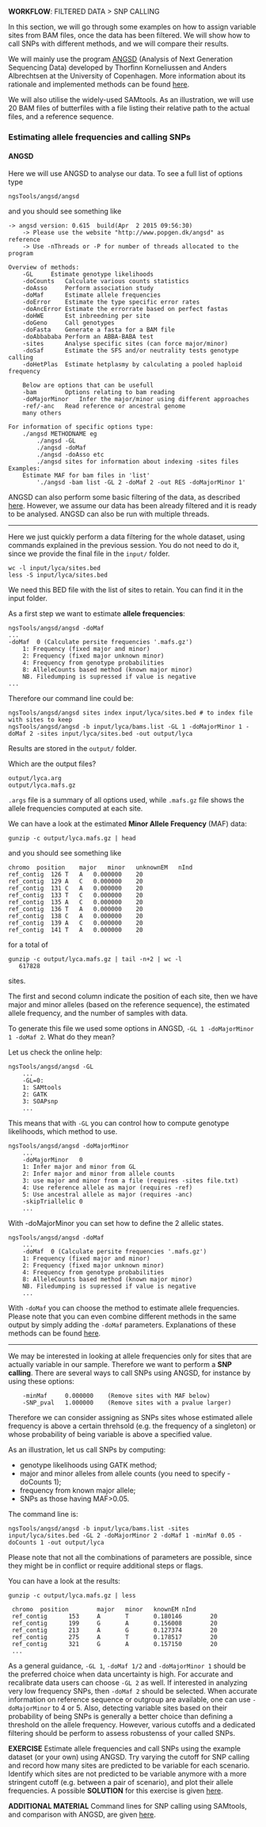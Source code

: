 
**WORKFLOW**:
FILTERED DATA > SNP CALLING

In this section, we will go through some examples on how to assign variable sites from BAM files, once the data has been filtered.
We will show how to call SNPs with different methods, and we will compare their results.

We will mainly use the program [ANGSD](http://popgen.dk/wiki/index.php/ANGSD) (Analysis of Next Generation Sequencing Data) developed by Thorfinn Korneliussen and Anders Albrechtsen at the University of Copenhagen. 
More information about its rationale and implemented methods can be found [here](http://www.ncbi.nlm.nih.gov/pubmed/25420514).

We will also utilise the widely-used SAMtools.
As an illustration, we will use 20 BAM files of butterfiles with a file listing their relative path to the actual files, and a reference sequence.

### Estimating allele frequencies and calling SNPs

#### ANGSD

Here we will use ANGSD to analyse our data. To see a full list of options type
```
ngsTools/angsd/angsd
```
and you should see something like
```
-> angsd version: 0.615	 build(Apr  2 2015 09:56:30)
	-> Please use the website "http://www.popgen.dk/angsd" as reference
	-> Use -nThreads or -P for number of threads allocated to the program

Overview of methods:
	-GL		Estimate genotype likelihoods
	-doCounts	Calculate various counts statistics
	-doAsso		Perform association study
	-doMaf		Estimate allele frequencies
	-doError	Estimate the type specific error rates
	-doAncError	Estimate the errorrate based on perfect fastas
	-doHWE		Est inbreedning per site
	-doGeno		Call genotypes
	-doFasta	Generate a fasta for a BAM file
	-doAbbababa	Perform an ABBA-BABA test
	-sites		Analyse specific sites (can force major/minor)
	-doSaf		Estimate the SFS and/or neutrality tests genotype calling
	-doHetPlas	Estimate hetplasmy by calculating a pooled haploid frequency

	Below are options that can be usefull
	-bam		Options relating to bam reading
	-doMajorMinor	Infer the major/minor using different approaches
	-ref/-anc	Read reference or ancestral genome
	many others

For information of specific options type: 
	./angsd METHODNAME eg 
		./angsd -GL
		./angsd -doMaf
		./angsd -doAsso etc
		./angsd sites for information about indexing -sites files
Examples:
	Estimate MAF for bam files in 'list'
		'./angsd -bam list -GL 2 -doMaf 2 -out RES -doMajorMinor 1'
```

ANGSD can also perform some basic filtering of the data, as described [here](http://www.popgen.dk/angsd/index.php/Filters). 
However, we assume our data has been already filtered and it is ready to be analysed. 
ANGSD can also be run with multiple threads.

------------

Here we just quickly perform a data filtering for the whole dataset, using commands explained in the previous session.
You do not need to do it, since we provide the final file in the `input/` folder.
```
wc -l input/lyca/sites.bed
less -S input/lyca/sites.bed
```
We need this BED file with the list of sites to retain.
You can find it in the input folder.

As a first step we want to estimate **allele frequencies**:

```
ngsTools/angsd/angsd -doMaf
...
-doMaf	0 (Calculate persite frequencies '.mafs.gz')
	1: Frequency (fixed major and minor)
	2: Frequency (fixed major unknown minor)
	4: Frequency from genotype probabilities
	8: AlleleCounts based method (known major minor)
	NB. Filedumping is supressed if value is negative
...
```

Therefore our command line could be:
```
ngsTools/angsd/angsd sites index input/lyca/sites.bed # to index file with sites to keep
ngsTools/angsd/angsd -b input/lyca/bams.list -GL 1 -doMajorMinor 1 -doMaf 2 -sites input/lyca/sites.bed -out output/lyca
```
Results are stored in the `output/` folder. 

Which are the output files?
```
output/lyca.arg
output/lyca.mafs.gz
```
`.args` file is a summary of all options used, while `.mafs.gz` file shows the allele frequencies computed at each site.

We can have a look at the estimated **Minor Allele Frequency** (MAF) data:
```
gunzip -c output/lyca.mafs.gz | head
```
and you should see something like
```
chromo	position	major	minor	unknownEM	nInd
ref_contig	126	T	A	0.000000	20
ref_contig	129	A	C	0.000000	20
ref_contig	131	C	A	0.000000	20
ref_contig	133	T	C	0.000000	20
ref_contig	135	A	C	0.000000	20
ref_contig	136	T	A	0.000000	20
ref_contig	138	C	A	0.000000	20
ref_contig	139	A	C	0.000000	20
ref_contig	141	T	A	0.000000	20
```
for a total of
```
gunzip -c output/lyca.mafs.gz | tail -n+2 | wc -l
   617828
```
sites.

The first and second column indicate the position of each site, then we have major and minor alleles (based on the reference sequence), the estimated allele frequency, and the number of samples with data.

To generate this file we used some options in ANGSD, `-GL 1 -doMajorMinor 1 -doMaf 2`. 
What do they mean? 

Let us check the online help:
```
ngsTools/angsd/angsd -GL
	...	
	-GL=0: 
	1: SAMtools
	2: GATK
	3: SOAPsnp
	...
```
This means that with `-GL` you can control how to compute genotype likelihoods, which method to use.

```
ngsTools/angsd/angsd -doMajorMinor
	...
	-doMajorMinor	0
	1: Infer major and minor from GL
	2: Infer major and minor from allele counts
	3: use major and minor from a file (requires -sites file.txt)
	4: Use reference allele as major (requires -ref)
	5: Use ancestral allele as major (requires -anc)
	-skipTriallelic	0
	...
```
With -doMajorMinor you can set how to define the 2 allelic states.

```
ngsTools/angsd/angsd -doMaf
	...
	-doMaf	0 (Calculate persite frequencies '.mafs.gz')
	1: Frequency (fixed major and minor)
	2: Frequency (fixed major unknown minor)
	4: Frequency from genotype probabilities
	8: AlleleCounts based method (known major minor)
	NB. Filedumping is supressed if value is negative
	...
```
With `-doMaf` you can choose the method to estimate allele frequencies.
Please note that you can even combine different methods in the same output by simply adding the `-doMaf` parameters.
Explanations of these methods can be found [here](http://popgen.dk/angsd/index.php/Allele_Frequency_estimation).

--------

We may be interested in looking at allele frequencies only for sites that are actually variable in our sample. 
Therefore we want to perform a **SNP calling**. 
There are several ways to call SNPs using ANGSD, for instance by using these options:
```
	-minMaf  	0.000000	(Remove sites with MAF below)
	-SNP_pval	1.000000	(Remove sites with a pvalue larger)
```
Therefore we can consider assigning as SNPs sites whose estimated allele frequency is above a certain threhsold (e.g. the frequency of a singleton) or whose probability of being variable is above a specified value.

As an illustration, let us call SNPs by computing:
 - genotype likelihoods using GATK method;
 - major and minor alleles from allele counts (you need to specify -doCounts 1);
 - frequency from known major allele;
 - SNPs as those having MAF>0.05.

The command line is:
```
ngsTools/angsd/angsd -b input/lyca/bams.list -sites input/lyca/sites.bed -GL 2 -doMajorMinor 2 -doMaf 1 -minMaf 0.05 -doCounts 1 -out output/lyca
```
Please note that not all the combinations of parameters are possible, since they might be in conflict or require additional steps or flags.

You can have a look at the results:
```
gunzip -c output/lyca.mafs.gz | less

 chromo  position        major   minor   knownEM nInd
 ref_contig      153     A       T       0.180146        20
 ref_contig      199     G       A       0.156008        20
 ref_contig      213     A       G       0.127374        20
 ref_contig      275     A       T       0.178517        20
 ref_contig      321     G       A       0.157150        20
 ...
```

As a general guidance, `-GL 1`, `-doMaf 1/2` and `-doMajorMinor 1` should be the preferred choice when data uncertainty is high.
For accurate and recalibrate data users can choose `-GL 2` as well.
If interested in analyzing very low frequency SNPs, then `-doMaf 2` should be selected.
When accurate information on reference sequence or outgroup are available, one can use `-doMajorMinor` to 4 or 5.
Also, detecting variable sites based on their probability of being SNPs is generally a better choice than defining a threshold on the allele frequency. 
However, various cutoffs and a dedicated filtering should be perform to assess robustenss of your called SNPs.

**EXERCISE**
Estimate allele frequencies and call SNPs using the example dataset (or your own) using ANGSD.
Try varying the cutoff for SNP calling and record how many sites are predicted to be variable for each scenario.
Identify which sites are not predicted to be variable anymore with a more stringent cutoff (e.g. between a pair of scenario), and plot their allele frequencies.
A possible **SOLUTION** for this exercise is given [here](https://github.com/mfumagalli/EvoGen_course/blob/master/solutions.txt).

**ADDITIONAL MATERIAL**
Command lines for SNP calling using SAMtools, and comparison with ANGSD, are given [here](https://github.com/mfumagalli/EvoGen_course/blob/master/snpcall_samtools.txt).






